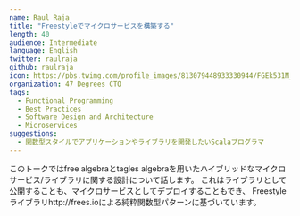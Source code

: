 ```yaml
---
name: Raul Raja
title: "Freestyleでマイクロサービスを構築する"
length: 40
audience: Intermediate
language: English
twitter: raulraja
github: raulraja
icon: https://pbs.twimg.com/profile_images/813079448933330944/FGEk531M_400x400.jpg
organization: 47 Degrees CTO
tags:
  - Functional Programming
  - Best Practices
  - Software Design and Architecture
  - Microservices
suggestions:
  - 関数型スタイルでアプリケーションやライブラリを開発したいScalaプログラマ
---
```

このトークではfree algebraとtagles algebraを用いたハイブリッドなマイクロサービス/ライブラリに関する設計について話します。
これはライブラリとして公開することも、マイクロサービスとしてデプロイすることもでき、
Freestyleライブラリhttp://frees.ioによる純粋関数型パターンに基づいています。

